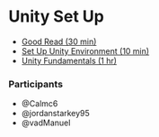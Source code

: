 # Unity Set Up
- [Good Read (30 min)](http://karpathy.github.io/2016/05/31/rl/)
- [Set Up Unity Environment (10 min)](https://github.com/Unity-Technologies/ml-agents/blob/master/docs/Installation.md)
- [Unity Fundamentals (1 hr)](https://learn.unity.com/project/roll-a-ball-tutorial)

### Participants
- @Calmc6
- @jordanstarkey95
- @vadManuel